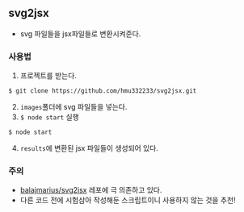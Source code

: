 ## svg2jsx

- svg 파일들을 jsx파일들로 변환시켜준다.

### 사용법
1. 프로젝트를 받는다.
```
$ git clone https://github.com/hmu332233/svg2jsx.git
```
2. `images`폴더에 svg 파일들을 넣는다.
3. `$ node start` 실행
```
$ node start
```
4. `results`에 변환된 jsx 파일들이 생성되어 있다.

### 주의
- [balajmarius/svg2jsx](https://github.com/balajmarius/svg2jsx) 레포에 극 의존하고 있다.
- 다른 코드 전에 시험삼아 작성해둔 스크립트이니 사용하지 않는 것을 추천!